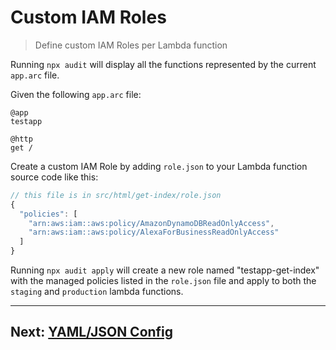 # Custom IAM Roles

> Define custom IAM Roles per Lambda function

Running `npx audit` will display all the functions represented by the current `app.arc` file.

Given the following `app.arc` file:

```arc
@app
testapp

@http
get /
```

Create a custom IAM Role by adding `role.json` to your Lambda function source code like this:

```javascript
// this file is in src/html/get-index/role.json
{
  "policies": [
    "arn:aws:iam::aws:policy/AmazonDynamoDBReadOnlyAccess",
    "arn:aws:iam::aws:policy/AlexaForBusinessReadOnlyAccess"
  ]
}
```

Running `npx audit apply` will create a new role named "testapp-get-index" with the managed policies listed in the `role.json` file and apply to both the `staging` and `production` lambda functions.

---

## Next: [YAML/JSON Config](/guides/yaml-and-json)
